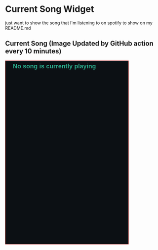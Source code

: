 # Current Song Widget
just want to show the song that I'm listening to on spotify to show on my README.md

## Current Song (Image Updated by GitHub action every 10 minutes)
![](songs-pictures/image627.png)

